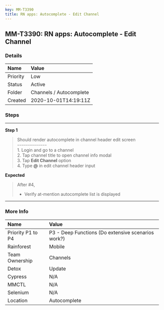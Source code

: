 ```yaml
---
key: MM-T3390
title: RN apps: Autocomplete - Edit Channel
---
```


## MM-T3390: RN apps: Autocomplete - Edit Channel

### Details

| Name     | Value                   |
| :------- | :---------------------- |
| Priority | Low                     |
| Status   | Active                  |
| Folder   | Channels / Autocomplete |
| Created  | 2020-10-01T14:19:11Z    |

### Steps

<hr/>

**Step 1**

> <article>Should render autocomplete in channel header edit screen<br>---------------<br>1. Login and go to a channel<br>2. Tap channel title to open channel info modal<br>3. Tap <strong>Edit Channel</strong> option<br>4. Type <strong>@</strong> in edit channel header input</article>

**Expected**

> <article>After #4,<ul><li>Verify at-mention autocomplete list is displayed</li></ul></article>

<hr/>

### More Info

| Name              | Value                                              |
| :---------------- | :------------------------------------------------- |
| Priority P1 to P4 | P3 - Deep Functions (Do extensive scenarios work?) |
| Rainforest        | Mobile                                             |
| Team Ownership    | Channels                                           |
| Detox             | Update                                             |
| Cypress           | N/A                                                |
| MMCTL             | N/A                                                |
| Selenium          | N/A                                                |
| Location          | Autocomplete                                       |
